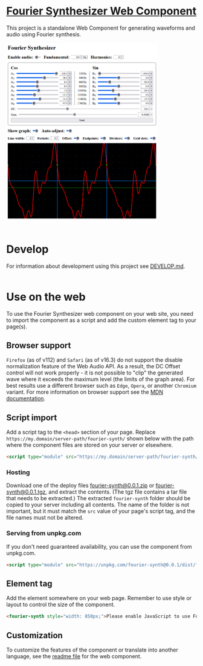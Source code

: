 # [Fourier Synthesizer Web Component](https://github.com/gtranter/fourier-synth)

This project is a standalone Web Component for generating waveforms and audio using Fourier synthesis.

<img alt="fourier-synth" src="src/components/fourier-synth/fourier-synth.png" width="400" />
<br></br>

# Develop

For information about development using this project see [DEVELOP.md](./DEVELOP.md).
<br></br>

# Use on the web

To use the Fourier Synthesizer web component on your web site, you need to import the component as a script and add the custom element tag to your page(s).

## Browser support

`Firefox` (as of v112) and `Safari` (as of v16.3) do not support the disable normalization feature of the Web Audio API. As a result, the DC Offset control will not work properly - it is not possible to "clip" the generated wave where it exceeds the maximum level (the limits of the graph area). For best results use a different browser such as `Edge`, `Opera`, or another `Chromium` variant. For more information on browser support see the [MDN documentation](https://developer.mozilla.org/en-US/docs/Web/API/BaseAudioContext/createPeriodicWave#browser_compatibility).

## Script import

Add a script tag to the `<head>` section of your page. Replace `https://my.domain/server-path/fourier-synth/` shown below with the path where the component files are stored on your server or elsewhere.
```html
<script type="module" src="https://my.domain/server-path/fourier-synth/fourier-synth.esm.js"></script>
```

### Hosting

Download one of the deploy files [fourier-synth@0.0.1.zip](./deploy/fourier-synth@0.0.1.zip) or [fourier-synth@0.0.1.tgz](./deploy/fourier-synth@0.0.1.tgz), and extract the contents. (The tgz file contains a tar file that needs to be extracted.) The extracted `fourier-synth` folder should be copied to your server including all contents. The name of the folder is not important, but it must match the `src` value of your page's script tag, and the file names must not be altered.

### Serving from unpkg.com
If you don't need guaranteed availability, you can use the component from unpkg.com.
```html
<script type="module" src="https://unpkg.com/fourier-synth@0.0.1/dist/fourier-synth/fourier-synth.esm.js"></script>
```

## Element tag

Add the element somewhere on your web page. Remember to use style or layout to control the size of the component.
```html
<fourier-synth style="width: 850px;">Please enable JavaScript to use Fourier Synthesizer</fourier-synth>
```

## Customization

To customize the features of the component or translate into another language, see the [readme file](./src/components/fourier-synth/readme.md) for the web component.
